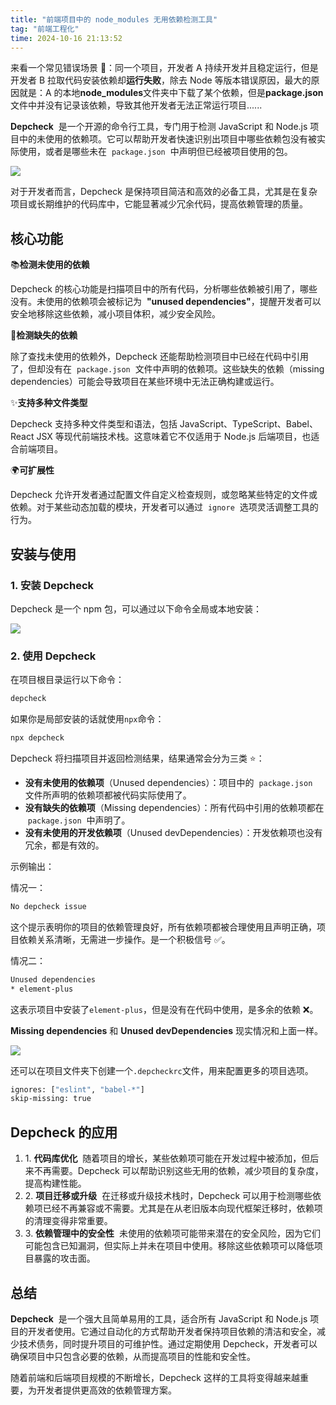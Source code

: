 ```yaml
---
title: "前端项目中的 node_modules 无用依赖检测工具"
tag: "前端工程化"
time: 2024-10-16 21:13:52
---
```


来看一个常见错误场景 🚨：同一个项目，开发者 A 持续开发并且稳定运行，但是开发者 B 拉取代码安装依赖却**运行失败**，除去 Node 等版本错误原因，最大的原因就是：A 的本地**node_modules**文件夹中下载了某个依赖，但是**package.json**文件中并没有记录该依赖，导致其他开发者无法正常运行项目......

**Depcheck**  是一个开源的命令行工具，专门用于检测 JavaScript 和 Node.js 项目中的未使用的依赖项。它可以帮助开发者快速识别出项目中哪些依赖包没有被实际使用，或者是哪些未在  `package.json`  中声明但已经被项目使用的包。

<img src="../imgs/94/01.webp" />

对于开发者而言，Depcheck 是保持项目简洁和高效的必备工具，尤其是在复杂项目或长期维护的代码库中，它能显著减少冗余代码，提高依赖管理的质量。

## 核心功能

📚**检测未使用的依赖**

Depcheck 的核心功能是扫描项目中的所有代码，分析哪些依赖被引用了，哪些没有。未使用的依赖项会被标记为  **"unused dependencies"**，提醒开发者可以安全地移除这些依赖，减小项目体积，减少安全风险。

🐛**检测缺失的依赖**

除了查找未使用的依赖外，Depcheck 还能帮助检测项目中已经在代码中引用了，但却没有在  `package.json`  文件中声明的依赖项。这些缺失的依赖（missing dependencies）可能会导致项目在某些环境中无法正确构建或运行。

✨**支持多种文件类型**

Depcheck 支持多种文件类型和语法，包括 JavaScript、TypeScript、Babel、React JSX 等现代前端技术栈。这意味着它不仅适用于 Node.js 后端项目，也适合前端项目。

🌍**可扩展性**

Depcheck 允许开发者通过配置文件自定义检查规则，或忽略某些特定的文件或依赖。对于某些动态加载的模块，开发者可以通过  `ignore`  选项灵活调整工具的行为。

## 安装与使用

### 1\. 安装 Depcheck

Depcheck 是一个 npm 包，可以通过以下命令全局或本地安装：

<img src="../imgs/94/02.webp" />

### 2\. 使用 Depcheck

在项目根目录运行以下命令：

```sh
depcheck
```

如果你是局部安装的话就使用`npx`命令：

```sh
npx depcheck
```

Depcheck 将扫描项目并返回检测结果，结果通常会分为三类 ⭐：

- **没有未使用的依赖项**（Unused dependencies）：项目中的  `package.json`  文件所声明的依赖项都被代码实际使用了。
- **没有缺失的依赖项**（Missing dependencies）：所有代码中引用的依赖项都在  `package.json`  中声明了。
- **没有未使用的开发依赖项**（Unused devDependencies）：开发依赖项也没有冗余，都是有效的。

示例输出：

情况一：

```sh
No depcheck issue
```

这个提示表明你的项目的依赖管理良好，所有依赖项都被合理使用且声明正确，项目依赖关系清晰，无需进一步操作。是一个积极信号 ✅。

情况二：

```sh
Unused dependencies
* element-plus
```

这表示项目中安装了`element-plus`，但是没有在代码中使用，是多余的依赖 ❌。

**Missing dependencies** 和 **Unused devDependencies** 现实情况和上面一样。

<img src="../imgs/94/03.webp" />

还可以在项目文件夹下创建一个`.depcheckrc`文件，用来配置更多的项目选项。

```sh
ignores: ["eslint", "babel-*"]
skip-missing: true
```

## Depcheck 的应用

1. 1. **代码库优化**  随着项目的增长，某些依赖项可能在开发过程中被添加，但后来不再需要。Depcheck 可以帮助识别这些无用的依赖，减少项目的复杂度，提高构建性能。
2. 2. **项目迁移或升级**  在迁移或升级技术栈时，Depcheck 可以用于检测哪些依赖项已经不再兼容或不需要。尤其是在从老旧版本向现代框架迁移时，依赖项的清理变得非常重要。
3. 3. **依赖管理中的安全性**  未使用的依赖项可能带来潜在的安全风险，因为它们可能包含已知漏洞，但实际上并未在项目中使用。移除这些依赖项可以降低项目暴露的攻击面。

## 总结

**Depcheck**  是一个强大且简单易用的工具，适合所有 JavaScript 和 Node.js 项目的开发者使用。它通过自动化的方式帮助开发者保持项目依赖的清洁和安全，减少技术债务，同时提升项目的可维护性。通过定期使用 Depcheck，开发者可以确保项目中只包含必要的依赖，从而提高项目的性能和安全性。

随着前端和后端项目规模的不断增长，Depcheck 这样的工具将变得越来越重要，为开发者提供更高效的依赖管理方案。
